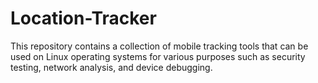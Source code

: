 # Location-Tracker

This repository contains a collection of mobile tracking tools that can be used on Linux operating systems for various purposes such as security testing, network analysis, and device debugging. 
